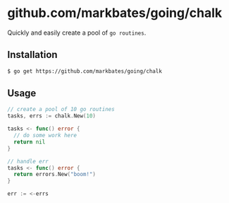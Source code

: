 # github.com/markbates/going/chalk

Quickly and easily create a pool of `go routines`.

## Installation

```bash
$ go get https://github.com/markbates/going/chalk
```

## Usage

```go
// create a pool of 10 go routines
tasks, errs := chalk.New(10)

tasks <- func() error {
  // do some work here
  return nil
}

// handle err
tasks <- func() error {
  return errors.New("boom!")
}

err := <-errs
```
